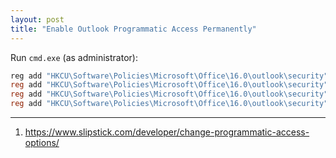 ```yaml
---
layout: post
title: "Enable Outlook Programmatic Access Permanently"
---
```


Run `cmd.exe` (as administrator):
```powershell
reg add "HKCU\Software\Policies\Microsoft\Office\16.0\outlook\security" /f /v "PromptOOMSend" /t REG_DWORD /d 2
reg add "HKCU\Software\Policies\Microsoft\Office\16.0\outlook\security" /f /v "AdminSecurityMode" /t REG_DWORD /d 3
reg add "HKCU\Software\Policies\Microsoft\Office\16.0\outlook\security" /f /v "promptoomaddressinformationaccess" /t REG_DWORD /d 2
reg add "HKCU\Software\Policies\Microsoft\Office\16.0\outlook\security" /f /v "promptoomaddressbookaccess" /t REG_DWORD /d 2
```

---
1. <https://www.slipstick.com/developer/change-programmatic-access-options/>
